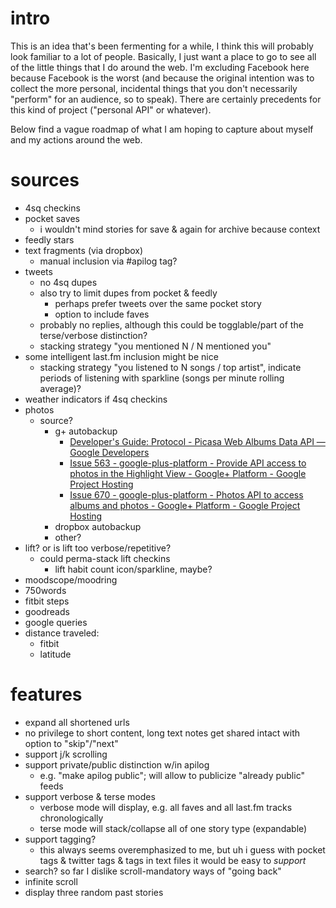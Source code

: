 # intro

This is an idea that's been fermenting for a while, I think this will probably look familiar to a lot of people.
Basically, I just want a place to go to see all of the little things that I do around the web.
I'm excluding Facebook here because Facebook is the worst (and because the original intention was to collect the more personal, incidental things that you don't necessarily "perform" for an audience, so to speak).
There are certainly precedents for this kind of project ("personal API" or whatever).

Below find a vague roadmap of what I am hoping to capture about myself and my actions around the web. 

# sources

- 4sq checkins
- pocket saves
    - i wouldn't mind stories for save & again for archive because context
- feedly stars
- text fragments (via dropbox)
    - manual inclusion via #apilog tag?
- tweets
    - no 4sq dupes
    - also try to limit dupes from pocket & feedly
        - perhaps prefer tweets over the same pocket story
        - option to include faves
    - probably no replies, although this could be togglable/part of the terse/verbose distinction?
    - stacking strategy "you mentioned N / N mentioned you" 
- some intelligent last.fm inclusion might be nice
    * stacking strategy "you listened to N songs / top artist", indicate periods of listening with sparkline (songs per minute rolling average)? 
- weather indicators if 4sq checkins
- photos
    - source?
        - g+ autobackup
            - [Developer's Guide: Protocol - Picasa Web Albums Data API — Google Developers](https://developers.google.com/picasa-web/docs/2.0/developers_guide_protocol#ListRecentPhotos)
            - [Issue 563 - google-plus-platform - Provide API access to photos in the Highlight View - Google+ Platform - Google Project Hosting](https://code.google.com/p/google-plus-platform/issues/detail?id=563)
            - [Issue 670 - google-plus-platform - Photos API to access albums and photos - Google+ Platform - Google Project Hosting](https://code.google.com/p/google-plus-platform/issues/detail?id=670&can=5&colspec=ID)
        - dropbox autobackup
        - other?
- lift? or is lift too verbose/repetitive?
    - could perma-stack lift checkins
        - lift habit count icon/sparkline, maybe?
- moodscope/moodring
- 750words
- fitbit steps
- goodreads
- google queries
- distance traveled:
    - fitbit
    - latitude


# features

- expand all shortened urls
- no privilege to short content, long text notes get shared intact with option to "skip"/"next"
- support j/k scrolling
- support private/public distinction w/in apilog
    - e.g. "make apilog public"; will allow to publicize "already public" feeds
- support verbose & terse modes
    - verbose mode will display, e.g. all faves and all last.fm tracks chronologically
    - terse mode will stack/collapse all of one story type (expandable)
- support tagging?
    - this always seems overemphasized to me, but uh i guess with pocket tags & twitter tags & tags in text files it would be easy to *support*
- search? so far I dislike scroll-mandatory ways of "going back"
- infinite scroll
- display three random past stories
